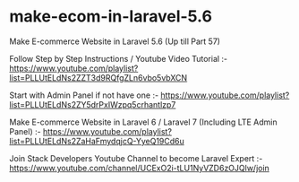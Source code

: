 # make-ecom-in-laravel-5.6
Make E-commerce Website in Laravel 5.6 (Up till Part 57)

Follow Step by Step Instructions / Youtube Video Tutorial :-
https://www.youtube.com/playlist?list=PLLUtELdNs2ZZT3d9RQfgZLn6vbo5vbXCN

Start with Admin Panel if not have one :-
https://www.youtube.com/playlist?list=PLLUtELdNs2ZY5drPxIWzpq5crhantlzp7

Make E-commerce Website in Laravel 6 / Laravel 7 (Including LTE Admin Panel) :-
https://www.youtube.com/playlist?list=PLLUtELdNs2ZaHaFmydqjcQ-YyeQ19Cd6u

Join Stack Developers Youtube Channel to become Laravel Expert :- 
https://www.youtube.com/channel/UCExO2i-tLU1NyVZD6zOJQlw/join
